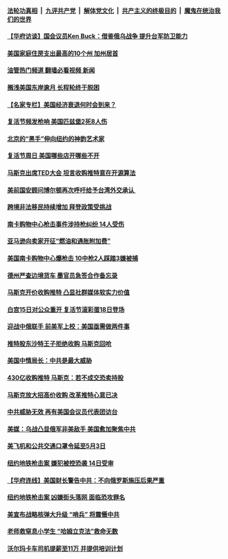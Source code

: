 ####  [法轮功真相](../../../../basic/blob/master/README.md?t=04181901) &nbsp;|&nbsp; [九评共产党](../../../../9ping.md/blob/master/README.md?t=04181901) &nbsp;|&nbsp; [解体党文化](../../../../jtdwh.md/blob/master/README.md?t=04181901)  &nbsp;|&nbsp; [共产主义的终极目的](../../../../gczydzjmd.md/blob/master/README.md?t=04181901) &nbsp;|&nbsp; [魔鬼在统治我们的世界](../../../../mgztzwmdsj.md/blob/master/README.md?t=04181901) 

#### [【华府访谈】国会议员Ken Buck：借鉴俄乌战争 提升台军防卫能力](../pages/prog203/a103403022.md?t=04181901) 

#### [美国家庭住房支出最高的10个州 加州居首](../pages/prog203/a103403344.md?t=04181901) 

#### [油管热门频道 翻墙必看视频 新闻](http://78.141.244.201:81/youtube.html?04181901)

#### [搁浅美国东岸逾月 长程轮终于脱困](../pages/prog203/a103403211.md?t=04181901) 

#### [【名家专栏】美国经济衰退何时会到来？](../pages/prog203/a103403174.md?t=04181901) 

#### [复活节频发枪响 美国匹兹堡2死8人伤](../pages/prog203/a103403132.md?t=04181901) 

#### [北京的“黑手”伸向纽约的神韵艺术家](../pages/prog203/a103403123.md?t=04181901) 

#### [复活节周日 美国哪些店开哪些不开](../pages/prog203/a103403115.md?t=04181901) 

#### [马斯克出席TED大会 坦言收购推特意在开源算法](../pages/prog203/a103403025.md?t=04181901) 

#### [美前国安顾问博尔顿再次呼吁给予台湾外交承认 ](../pages/prog203/a103402978.md?t=04181901) 

#### [跨境非法移民持续增加 拜登政策受挑战](../pages/prog203/a103402791.md?t=04181901) 

#### [南卡购物中心枪击事件涉持枪纠纷 14人受伤](../pages/prog203/a103402802.md?t=04181901) 

#### [亚马逊向卖家开征“燃油和通胀附加费”](../pages/prog203/a103402798.md?t=04181901) 

#### [美国南卡购物中心爆枪击 10中枪2人踩踏3嫌被捕](../pages/prog203/a103402601.md?t=04181901) 

#### [德州严查边境货车  墨官员急签合作备忘录](../pages/prog203/a103402367.md?t=04181901) 

#### [马斯克开价收购推特 凸显社群媒体软实力价值](../pages/prog203/a103401751.md?t=04181901) 

#### [白宫15日对公众重开 复活节滚彩蛋18日登场](../pages/prog203/a103401695.md?t=04181901) 

#### [迎战中俄联手 前美军上校：美国亟需做两件事](../pages/prog203/a103401601.md?t=04181901) 

#### [推特股东沙特王子拒绝收购 马斯克回呛](../pages/prog203/a103401543.md?t=04181901) 

#### [美国中情局长：中共是最大威胁](../pages/prog203/a103401388.md?t=04181901) 

#### [430亿收购推特 马斯克：若不成交恐卖持股](../pages/prog203/a103400876.md?t=04181901) 

#### [马斯克放大招高价收购 改革推特心意已决](../pages/prog203/a103400596.md?t=04181901) 

#### [中共威胁无效 再有美国会议员代表团访台](../pages/prog203/a103400586.md?t=04181901) 

#### [美媒：乌战凸显俄军非美敌手 美国愈加聚焦中共](../pages/prog203/a103400526.md?t=04181901) 

#### [美飞机和公共交通口罩令延至5月3日](../pages/prog203/a103400486.md?t=04181901) 

#### [纽约地铁枪击案 嫌犯被控恐袭 14日受审](../pages/prog203/a103400458.md?t=04181901) 

#### [【华府连线】美国财长警告中共：不向俄罗斯施压后果严重](../pages/prog203/a103400392.md?t=04181901) 

#### [纽约地铁枪击案 凶嫌街头落网 面临恐攻罪名](../pages/prog203/a103399941.md?t=04181901) 

#### [美宣布战略核弹大升级 “哨兵” 将震慑中共](../pages/prog203/a103399788.md?t=04181901) 

#### [老师救窒息小学生 “哈姆立克法”救命无数](../pages/prog203/a103399796.md?t=04181901) 

#### [沃尔玛卡车司机提薪至11万 并提供培训计划](../pages/prog203/a103397604.md?t=04181901) 

<img src='http://gfw-breaker.win/goodnews/indexes/prog203.md' width='0px' height='0px'/>
